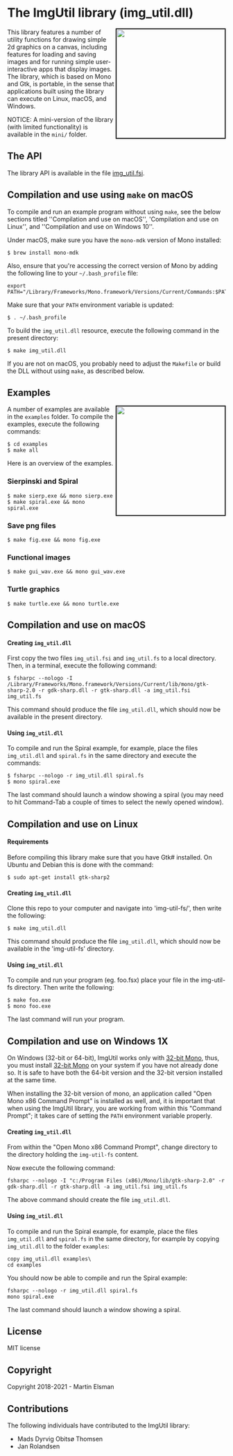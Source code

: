# The ImgUtil library (img_util.dll)

<img src="images/turtle.png" border="2" width="250" align="right">

This library features a number of utility functions for drawing simple
2d graphics on a canvas, including features for loading and saving
images and for running simple user-interactive apps that display
images. The library, which is based on Mono and Gtk, is portable, in
the sense that applications built using the library can execute on
Linux, macOS, and Windows.

NOTICE: A mini-version of the library (with limited functionality) is
available in the `mini/` folder.

## The API

The library API is available in the file [img_util.fsi](img_util.fsi).

## Compilation and use using `make` on macOS

To compile and run an example program without using `make`, see the
below sections titled ''Compilation and use on macOS'', 'Compilation and use on Linux'', and
''Compilation and use on Windows 10''.

Under macOS, make sure you have the `mono-mdk` version of Mono installed:

    $ brew install mono-mdk

Also, ensure that you're accessing the correct version of Mono by
adding the following line to your `~/.bash_profile` file:

    export PATH="/Library/Frameworks/Mono.framework/Versions/Current/Commands:$PATH"

Make sure that your `PATH` environment variable is updated:

    $ . ~/.bash_profile

To build the `img_util.dll` resource, execute the following command
in the present directory:

    $ make img_util.dll

If you are not on macOS, you probably need to adjust the `Makefile` or
build the DLL without using `make`, as described below.

## Examples

<img src="images/applespiral.png" border="2" width="250" align="right">

A number of examples are available in the `examples` folder. To
compile the examples, execute the following commands:

    $ cd examples
	$ make all

Here is an overview of the examples.

### Sierpinski and Spiral

    $ make sierp.exe && mono sierp.exe
    $ make spiral.exe && mono spiral.exe

### Save png files

    $ make fig.exe && mono fig.exe

### Functional images

    $ make gui_wav.exe && mono gui_wav.exe

### Turtle graphics

    $ make turtle.exe && mono turtle.exe

## Compilation and use on macOS

#### Creating `img_util.dll`

First copy the two files `img_util.fsi` and `img_util.fs` to a local
directory. Then, in a terminal, execute the following command:

    $ fsharpc --nologo -I /Library/Frameworks/Mono.framework/Versions/Current/lib/mono/gtk-sharp-2.0 -r gdk-sharp.dll -r gtk-sharp.dll -a img_util.fsi img_util.fs

This command should produce the file `img_util.dll`, which should now
be available in the present directory.

#### Using `img_util.dll`

To compile and run the Spiral example, for example, place the files `img_util.dll` and `spiral.fs` in the same directory and execute the commands:

    $ fsharpc --nologo -r img_util.dll spiral.fs
    $ mono spiral.exe

The last command should launch a window showing a spiral (you may need
to hit Command-Tab a couple of times to select the newly opened
window).


## Compilation and use on Linux

#### Requirements

Before compiling this library make sure that you have Gtk# installed. On Ubuntu and Debian this is done with the command:

    $ sudo apt-get install gtk-sharp2


#### Creating `img_util.dll`

Clone this repo to your computer and navigate into 'img-util-fs/', then write the following:

    $ make img_util.dll

This command should produce the file `img_util.dll`, which should now
be available in the 'img-util-fs' directory.

#### Using `img_util.dll`

To compile and run your program (eg. foo.fsx) place your file in the img-util-fs directory. Then write the following:

    $ make foo.exe
    $ mono foo.exe

The last command will run your program.

## Compilation and use on Windows 1X

On Windows (32-bit or 64-bit), ImgUtil works only with [32-bit
Mono](https://www.mono-project.com/download/stable/#download-win),
thus, you must install [32-bit
Mono](https://www.mono-project.com/download/stable/#download-win) on
your system if you have not already done so. It is safe to have both
the 64-bit version and the 32-bit version installed at the same time.

When installing the 32-bit version of mono, an application called "Open Mono x86 Command
Prompt" is installed as well, and, it is important that when using the
ImgUtil library, you are working from within this "Command Prompt"; it
takes care of setting the `PATH` environment variable properly.

#### Creating `img_util.dll`

From within the "Open Mono x86 Command Prompt", change directory to the
directory holding the `img-util-fs` content.

Now execute the following command:

    fsharpc --nologo -I "c:/Program Files (x86)/Mono/lib/gtk-sharp-2.0" -r gdk-sharp.dll -r gtk-sharp.dll -a img_util.fsi img_util.fs

The above command should create the file `img_util.dll`.

#### Using `img_util.dll`

To compile and run the Spiral example, for example, place the files
`img_util.dll` and `spiral.fs` in the same directory, for example by
copying `img_util.dll` to the folder `examples`:

    copy img_util.dll examples\
	cd examples

You should now be able to compile and run the Spiral example:

    fsharpc --nologo -r img_util.dll spiral.fs
    mono spiral.exe

The last command should launch a window showing a spiral.

## License

MIT license

## Copyright

Copyright 2018-2021 - Martin Elsman

## Contributions

The following individuals have contributed to the ImgUtil library:

- Mads Dyrvig Obitsø Thomsen
- Jan Rolandsen
